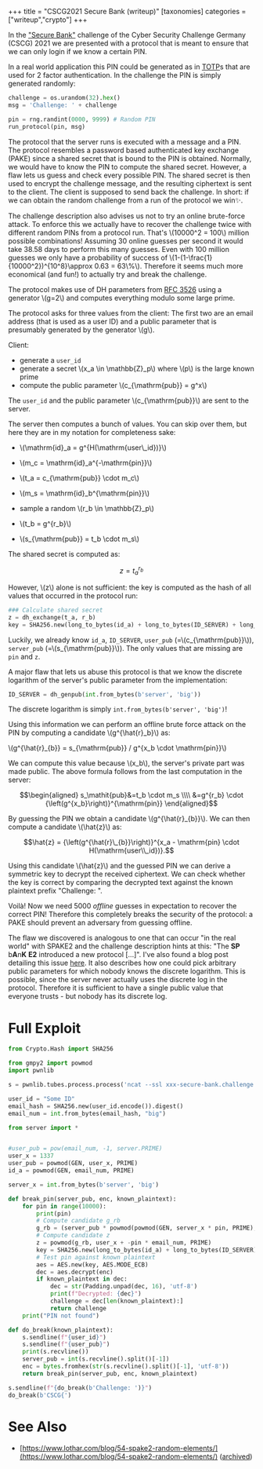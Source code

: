 +++
title = "CSCG2021 Secure Bank (writeup)"
[taxonomies]
categories = ["writeup","crypto"]
+++

In the ["Secure Bank"](https://earth.cscg.live/tasks/secure-bank) challenge of the Cyber Security Challenge Germany (CSCG) 2021
we are presented with a protocol that is meant to ensure that
we can only login if we know a certain PIN.

In a real world application this PIN could be generated as in [TOTP](https://en.wikipedia.org/wiki/Time-based_One-Time_Password)s that are used for 2 factor authentication.
In the challenge the PIN is simply generated randomly:

```python
challenge = os.urandom(32).hex()
msg = 'Challenge: ' + challenge

pin = rng.randint(0000, 9999) # Random PIN
run_protocol(pin, msg)
```

The protocol that the server runs is executed with a message and a PIN.
The protocol resembles a password based authenticated key exchange (PAKE) 
since a shared secret that is bound to the PIN is obtained.
Normally, we would have to know the PIN to compute the shared secret.
However, a flaw lets us guess and check every possible PIN.
The shared secret is then used to encrypt the challenge message,
and the resulting ciphertext is sent to the client.
The client is supposed to send back the challenge.
In short: if we can obtain the random challenge from a run of the protocol we win✨.

The challenge description also advises us not to try an online brute-force attack.
To enforce this we actually have to recover the challenge twice with different random PINs from a protocol run.
That's \\(10000^2 = 100\\) million possible combinations!
Assuming 30 online guesses per second it would take 38.58 days to perform this many guesses. 
Even with 100 million guesses we only have a
probability of success of \\(1-(1-\frac{1}{10000^2})^{10^8}\approx 0.63 = 63\\%\\).
Therefore it seems much more economical (and fun!) to actually try and break the challenge.

The protocol makes use of DH parameters from [RFC 3526](https://www.ietf.org/rfc/rfc3526.txt)
using a generator \\(g=2\\) and computes everything modulo some large prime.

The protocol asks for three values from the client:
The first two are an email address (that is used as a user ID) and a public parameter
that is presumably generated by the generator \\(g\\).

Client:
- generate a `user_id`
- generate a secret \\(x_a \in \mathbb{Z}_p\\) where \\(p\\) is the large known prime
- compute the public parameter \\(c_{\mathrm{pub}} = g^x\\)

The `user_id` and the public parameter \\(c_{\mathrm{pub}}\\) are sent to the server.

The server then computes a bunch of values.
You can skip over them, but here they are in my notation for completeness sake:

- \\(\mathrm{id}_a = g^{H(\mathrm{user\\_id})}\\)
- \\(m_c = \mathrm{id}_a^{-\mathrm{pin}}\\)
- \\(t_a = c_{\mathrm{pub}} \cdot m_c\\)

- \\(m_s = \mathrm{id}_b^{\mathrm{pin}}\\)
- sample a random \\(r_b \in \mathbb{Z}_p\\)
- \\(t_b = g^{r_b}\\)
- \\(s_{\mathrm{pub}} = t_b \cdot m_s\\)

The shared secret is computed as:

$$z = t_a^{r_b}$$

However, \\(z\\) alone is not sufficient:
the key is computed as the hash of all values that occurred in the protocol run:

```python
### Calculate shared secret
z = dh_exchange(t_a, r_b)
key = SHA256.new(long_to_bytes(id_a) + long_to_bytes(ID_SERVER) + long_to_bytes(user_pub) + long_to_bytes(server_pub) + long_to_bytes(pin) + long_to_bytes(z)).digest()
```

Luckily, we already know `id_a`, `ID_SERVER`, `user_pub` (=\\(c_{\mathrm{pub}}\\)), `server_pub` (=\\(s_{\mathrm{pub}}\\)).
The only values that are missing are `pin` and `z`.

A major flaw that lets us abuse this protocol is
that we know the discrete logarithm of the server's public
parameter from the implementation:

```python
ID_SERVER = dh_genpub(int.from_bytes(b'server', 'big'))
```

The discrete logarithm is simply `int.from_bytes(b'server', 'big')`!

Using this information we can perform an offline brute force attack on the PIN
by computing a candidate \\(g^{\hat{r}_b}\\) as:

\\(g^{\hat{r}\_{b}} = s\_{\mathrm{pub}} / g^{x_b \cdot \mathrm{pin}}\\)

We can compute this value because \\(x_b\\), the server's private part was made public.
The above formula follows from the last computation in the server: 

$$\begin{aligned}
s_\mathit{pub}&=t_b \cdot m_s \\\\
&=g^{r_b} \cdot {\left(g^{x_b}\right)}^{\mathrm{pin}}
\end{aligned}$$

By guessing the PIN we obtain a candidate \\(g^{\hat{r}\_{b}}\\).
We can then compute a candidate \\(\hat{z}\\) as:

$$\hat{z} = {\left(g^{\hat{r}\_{b}}\right)}^{x_a - \mathrm{pin} \cdot H(\mathrm{user\\_id})}.$$

Using this candidate \\(\hat{z}\\) and the guessed PIN
we can derive a symmetric key to decrypt the received ciphertext.
We can check whether the key is correct by comparing the decrypted text 
against the known plaintext prefix "Challenge: ".

Voilà! Now we need 5000 _offline_ guesses in expectation to recover the correct PIN!
Therefore this completely breaks the security of the protocol:
a PAKE should prevent an adversary from guessing offline.

The flaw we discovered is analogous to one that can occur "in the real world" with SPAKE2
and the challenge description hints at this: "The **SP** b**A**n**K** **E2** introduced a new protocol [...]".
I've also found a blog post detailing this issue [here](https://www.lothar.com/blog/54-spake2-random-elements/).
It also describes how one could pick arbitrary public parameters for which nobody knows the discrete logarithm.
This is possible, since the server never actually uses the discrete log in the protocol.
Therefore it is sufficient to have a single public value that everyone trusts - but nobody has its discrete log.

# Full Exploit

```python
from Crypto.Hash import SHA256

from gmpy2 import powmod
import pwnlib

s = pwnlib.tubes.process.process('ncat --ssl xxx-secure-bank.challenge.broker.cscg.live 31337'.split())

user_id = "Some ID"
email_hash = SHA256.new(user_id.encode()).digest()
email_num = int.from_bytes(email_hash, "big")

from server import *


#user_pub = pow(email_num, -1, server.PRIME)
user_x = 1337
user_pub = powmod(GEN, user_x, PRIME)
id_a = powmod(GEN, email_num, PRIME)

server_x = int.from_bytes(b'server', 'big')

def break_pin(server_pub, enc, known_plaintext):
    for pin in range(10000):
        print(pin)
        # Compute candidate g_rb
        g_rb = (server_pub * powmod(powmod(GEN, server_x * pin, PRIME), -1, PRIME)) % PRIME
        # Compute candidate z
        z = powmod(g_rb, user_x + -pin * email_num, PRIME)
        key = SHA256.new(long_to_bytes(id_a) + long_to_bytes(ID_SERVER) + long_to_bytes(user_pub) + long_to_bytes(server_pub) + long_to_bytes(pin) + long_to_bytes(z)).digest()
        # Test pin against known plaintext
        aes = AES.new(key, AES.MODE_ECB)
        dec = aes.decrypt(enc)
        if known_plaintext in dec:
            dec = str(Padding.unpad(dec, 16), 'utf-8')
            print(f"Decrypted: {dec}")
            challenge = dec[len(known_plaintext):]
            return challenge
    print("PIN not found")

def do_break(known_plaintext):
    s.sendline(f"{user_id}")
    s.sendline(f"{user_pub}")
    print(s.recvline())
    server_pub = int(s.recvline().split()[-1])
    enc = bytes.fromhex(str(s.recvline().split()[-1], 'utf-8'))
    return break_pin(server_pub, enc, known_plaintext)

s.sendline(f"{do_break(b'Challenge: ')}")
do_break(b'CSCG{')
```

# See Also

- [https://www.lothar.com/blog/54-spake2-random-elements/](https://www.lothar.com/blog/54-spake2-random-elements/) ([archived](https://web.archive.org/web/20210226042526/https://www.lothar.com/blog/54-spake2-random-elements/))